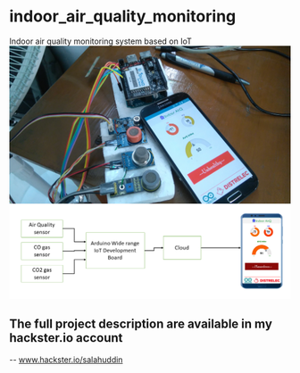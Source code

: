 # indoor_air_quality_monitoring
Indoor air quality monitoring system based on IoT
![block diagram](photo/DSC_0596.jpg)
![block diagram](block-diagram.png)

## The full project description are available in my hackster.io account
-- www.hackster.io/salahuddin
